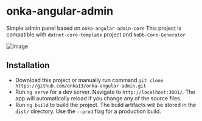 # onka-angular-admin

Simple admin panel based on `onka-angular-admin-core` 
This project is compatible with `dotnet-core-template` project and `NoDb-Core-Generator`

![Image](http://lavagon.com/files/AngularAdmin1.jpg)

## Installation

- Download this project or manually run command `git clone https://github.com/onka13/onka-angular-admin.git`
- Run `ng serve` for a dev server. Navigate to `http://localhost:3001/`. The app will automatically reload if you change any of the source files.
- Run `ng build` to build the project. The build artifacts will be stored in the `dist/` directory. Use the `--prod` flag for a production build.